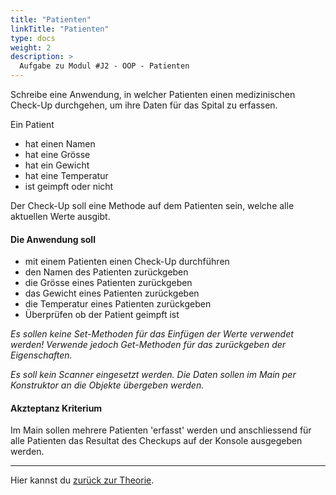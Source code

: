 ```yaml
---
title: "Patienten"
linkTitle: "Patienten"
type: docs
weight: 2
description: >
  Aufgabe zu Modul #J2 - OOP - Patienten
---
```


Schreibe eine Anwendung, in welcher Patienten einen medizinischen Check-Up durchgehen,
um ihre Daten für das Spital zu erfassen.

Ein Patient

- hat einen Namen
- hat eine Grösse
- hat ein Gewicht
- hat eine Temperatur
- ist geimpft oder nicht

Der Check-Up soll eine Methode auf dem Patienten sein, welche alle aktuellen Werte ausgibt.

#### Die Anwendung soll

- mit einem Patienten einen Check-Up durchführen
- den Namen des Patienten zurückgeben
- die Grösse eines Patienten zurückgeben
- das Gewicht eines Patienten zurückgeben
- die Temperatur eines Patienten zurückgeben
- Überprüfen ob der Patient geimpft ist

_Es sollen keine Set-Methoden für das Einfügen der Werte verwendet werden! Verwende jedoch Get-Methoden für das
zurückgeben der Eigenschaften._

_Es soll kein Scanner eingesetzt werden. Die Daten sollen im Main per Konstruktor an die Objekte übergeben werden._

#### Akzteptanz Kriterium

Im Main sollen mehrere Patienten 'erfasst' werden und anschliessend für alle Patienten das Resultat des Checkups auf der
Konsole ausgegeben werden.

---

Hier kannst du [zurück zur Theorie](../../../../docs/02_java/04_java-oop).
